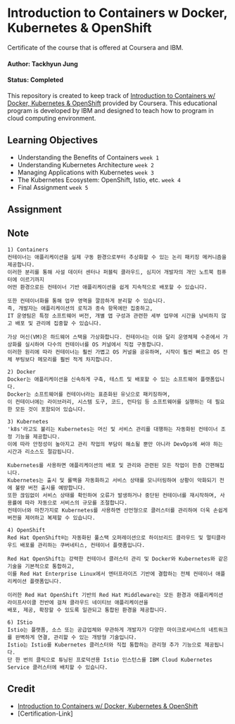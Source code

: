 # Introduction to Containers w Docker, Kubernetes & OpenShift

Certificate of the course that is offered at Coursera and IBM.

#### Author: Tackhyun Jung

#### Status: Completed

This repository is created to keep track of [Introduction to Containers w/ Docker, Kubernetes & OpenShift](https://www.coursera.org/learn/ibm-containers-docker-kubernetes-openshift?) provided by Coursera.
This educational program is developed by IBM and designed to teach how to program in cloud computing environment.

## Learning Objectives

- Understanding the Benefits of Containers `week 1`
- Understanding Kubernetes Architecture `week 2`
- Managing Applications with Kubernetes `week 3`
- The Kubernetes Ecosystem: OpenShift, Istio, etc. `week 4`
- Final Assignment `week 5`

## Assignment


## Note

```
1) Containers
컨테이너는 애플리케이션을 실제 구동 환경으로부터 추상화할 수 있는 논리 패키징 메커니즘을 제공합니다. 
이러한 분리를 통해 사설 데이터 센터나 퍼블릭 클라우드, 심지어 개발자의 개인 노트북 컴퓨터에 이르기까지
어떤 환경으로든 컨테이너 기반 애플리케이션을 쉽게 지속적으로 배포할 수 있습니다.

또한 컨테이너화를 통해 업무 영역을 깔끔하게 분리할 수 있습니다. 
즉, 개발자는 애플리케이션의 로직과 종속 항목에만 집중하고,
IT 운영팀은 특정 소프트웨어 버전, 개별 앱 구성과 관련한 세부 업무에 시간을 낭비하지 않고 배포 및 관리에 집중할 수 있습니다.

가상 머신(VM)은 하드웨어 스택을 가상화합니다. 컨테이너는 이와 달리 운영체제 수준에서 가상화를 실시하여 다수의 컨테이너를 OS 커널에서 직접 구동합니다.
이러한 원리에 따라 컨테이너는 훨씬 가볍고 OS 커널을 공유하며, 시작이 훨씬 빠르고 OS 전체 부팅보다 메모리를 훨씬 적게 차지합니다.

2) Docker
Docker는 애플리케이션을 신속하게 구축, 테스트 및 배포할 수 있는 소프트웨어 플랫폼입니다.
Docker는 소프트웨어를 컨테이너라는 표준화된 유닛으로 패키징하며, 
이 컨테이너에는 라이브러리, 시스템 도구, 코드, 런타임 등 소프트웨어를 실행하는 데 필요한 모든 것이 포함되어 있습니다.

3) Kubernetes
'k8s'라고도 불리는 Kubernetes는 머신 및 서비스 관리를 대행하는 자동화된 컨테이너 조정 기능을 제공합니다. 
이에 따라 안정성이 높아지고 관리 작업의 부담이 해소될 뿐만 아니라 DevOps에 써야 하는 시간과 리소스도 절감됩니다.

Kubernetes를 사용하면 애플리케이션의 배포 및 관리와 관련된 모든 작업이 한층 간편해집니다.
Kubernetes는 출시 및 롤백을 자동화하고 서비스 상태를 모니터링하여 상황이 악화되기 전에 불량 버전 출시를 예방합니다.
또한 끊임없이 서비스 상태를 확인하여 오류가 발생하거나 중단된 컨테이너를 재시작하며, 사용률에 따라 자동으로 서비스의 규모를 조절합니다.
컨테이너와 마찬가지로 Kubernetes를 사용하면 선언형으로 클러스터를 관리하여 더욱 손쉽게 버전을 제어하고 복제할 수 있습니다.

4) OpenShift
Red Hat OpenShift®는 자동화된 풀스택 오퍼레이션으로 하이브리드 클라우드 및 멀티클라우드 배포를 관리하는 쿠버네티스, 컨테이너 플랫폼입니다.

Red Hat OpenShift는 강력한 컨테이너 클러스터 관리 및 Docker와 Kubernetes와 같은 기술을 기본적으로 통합하고,
이를 Red Hat Enterprise Linux에서 엔터프라이즈 기반에 결합하는 전체 컨테이너 애플리케이션 플랫폼입니다.

이러한 Red Hat OpenShift 기반의 Red Hat Middleware는 모든 환경과 애플리케이션 라이프사이클 전반에 걸쳐 클라우드 네이티브 애플리케이션을
배포, 제공, 확장할 수 있도록 일관되고 통합된 환경을 제공합니다. 

6) IStio
Istio는 플랫폼, 소스 또는 공급업체와 무관하게 개발자가 다양한 마이크로서비스의 네트워크를 완벽하게 연결, 관리할 수 있는 개방형 기술입니다.
Istio는 Istio를 Kubernetes 클러스터와 직접 통합하는 관리형 추가 기능으로 제공됩니다.
단 한 번의 클릭으로 튜닝된 프로덕션용 Istio 인스턴스를 IBM Cloud Kubernetes Service 클러스터에 배치할 수 있습니다.
```

## Credit

- [Introduction to Containers w/ Docker, Kubernetes & OpenShift](https://www.coursera.org/learn/ibm-containers-docker-kubernetes-openshift?)
- [Certification-Link]
